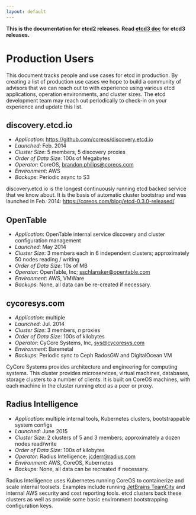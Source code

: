 ```yaml
---
layout: default
---
```


**This is the documentation for etcd2 releases. Read [etcd3 doc][v3-docs] for etcd3 releases.**

[v3-docs]: ../docs.md#documentation


# Production Users

This document tracks people and use cases for etcd in production. By creating a list of production use cases we hope to build a community of advisors that we can reach out to with experience using various etcd applications, operation environments, and cluster sizes. The etcd development team may reach out periodically to check-in on your experience and update this list.

## discovery.etcd.io

- *Application*: https://github.com/coreos/discovery.etcd.io
- *Launched*: Feb. 2014
- *Cluster Size*: 5 members, 5 discovery proxies
- *Order of Data Size*: 100s of Megabytes
- *Operator*: CoreOS, brandon.philips@coreos.com
- *Environment*: AWS
- *Backups*: Periodic async to S3

discovery.etcd.io is the longest continuously running etcd backed service that we know about. It is the basis of automatic cluster bootstrap and was launched in Feb. 2014: https://coreos.com/blog/etcd-0.3.0-released/.

## OpenTable

- *Application*: OpenTable internal service discovery and cluster configuration management
- *Launched*: May 2014
- *Cluster Size*: 3 members each in 6 independent clusters; approximately 50 nodes reading / writing
- *Order of Data Size*: 10s of MB
- *Operator*: OpenTable, Inc; sschlansker@opentable.com
- *Environment*: AWS, VMWare
- *Backups*: None, all data can be re-created if necessary.

## cycoresys.com

- *Application*: multiple
- *Launched*: Jul. 2014
- *Cluster Size*: 3 members, _n_ proxies
- *Order of Data Size*: 100s of kilobytes
- *Operator*: CyCore Systems, Inc, sys@cycoresys.com
- *Environment*: Baremetal
- *Backups*: Periodic sync to Ceph RadosGW and DigitalOcean VM

CyCore Systems provides architecture and engineering for computing systems.  This cluster provides microservices, virtual machines, databases, storage clusters to a number of clients.  It is built on CoreOS machines, with each machine in the cluster running etcd as a peer or proxy.

## Radius Intelligence

- *Application*: multiple internal tools, Kubernetes clusters, bootstrappable system configs
- *Launched*: June 2015
- *Cluster Size*: 2 clusters of 5 and 3 members; approximately a dozen nodes read/write
- *Order of Data Size*: 100s of kilobytes
- *Operator*: Radius Intelligence; jcderr@radius.com
- *Environment*: AWS, CoreOS, Kubernetes
- *Backups*: None, all data can be recreated if necessary.

Radius Intelligence uses Kubernetes running CoreOS to containerize and scale internal toolsets. Examples include running [JetBrains TeamCity][teamcity] and internal AWS security and cost reporting tools. etcd clusters back these clusters as well as provide some basic environment bootstrapping configuration keys.

[teamcity]: https://www.jetbrains.com/teamcity/
